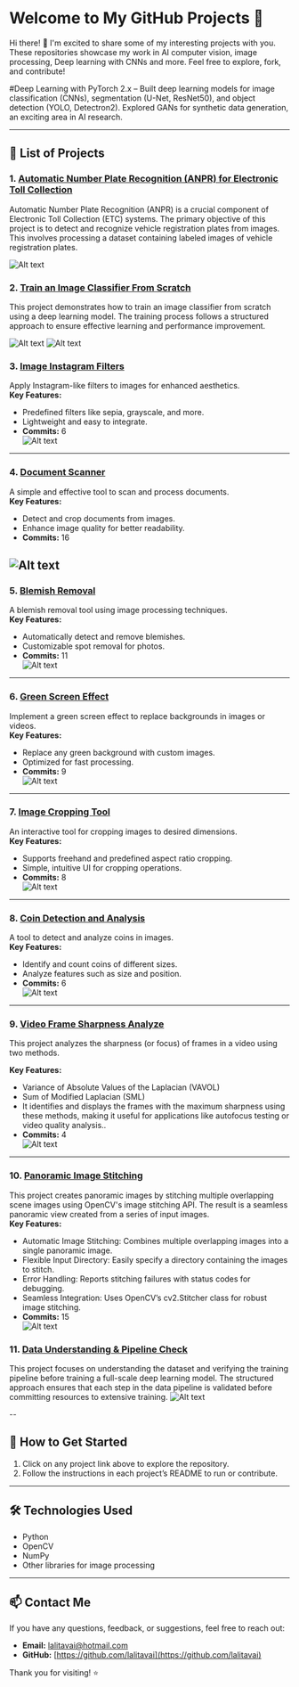 # Welcome to My GitHub Projects 🌟

Hi there! 👋 I'm excited to share some of my interesting projects with you. 
These repositories showcase my work in AI computer vision, image processing, Deep learning with CNNs and more. Feel free to explore, fork, and contribute!

#Deep Learning with PyTorch 2.x – Built deep learning models for image classification (CNNs), segmentation (U-Net, ResNet50), and object detection (YOLO, Detectron2). Explored GANs for synthetic data generation, an exciting area in AI research. 

---

## 📂 List of Projects


### 1. [Automatic Number Plate Recognition (ANPR) for Electronic Toll Collection](https://github.com/lalitavai/AutomaticNumberPlateRecognition) 

Automatic Number Plate Recognition (ANPR) is a crucial component of Electronic Toll Collection (ETC) systems. The primary objective of this project is to detect and recognize vehicle registration plates from images. This involves processing a dataset containing labeled images of vehicle registration plates.

![Alt text](NPL-detection.png)

### 2. [Train an Image Classifier From Scratch](https://github.com/lalitavai/ImageClassifierFromScratch) 

This project demonstrates how to train an image classifier from scratch using a deep learning model. The training process follows a structured approach to ensure effective learning and performance improvement.

![Alt text](training-scratch.png)
![Alt text](training-model-cratch.png)

### 3. [Image Instagram Filters](https://github.com/lalitavai/imageInstgramFilters)  
Apply Instagram-like filters to images for enhanced aesthetics.  
**Key Features:**  
- Predefined filters like sepia, grayscale, and more.  
- Lightweight and easy to integrate.  
- **Commits:** 6  
![Alt text](instgram-filters.png)
---
### 4. [Document Scanner](https://github.com/lalitavai/documentScanner)  
A simple and effective tool to scan and process documents.  
**Key Features:**  
- Detect and crop documents from images.  
- Enhance image quality for better readability.  
- **Commits:** 16  

![Alt text](doucmenr-scanner-project.png)
---

### 5. [Blemish Removal](https://github.com/lalitavai/blemishRemoval)  
A blemish removal tool using image processing techniques.  
**Key Features:**  
- Automatically detect and remove blemishes.  
- Customizable spot removal for photos.  
- **Commits:** 11  
![Alt text](blemish-project.png)
---

### 6. [Green Screen Effect](https://github.com/lalitavai/greenScreenEffect)  
Implement a green screen effect to replace backgrounds in images or videos.  
**Key Features:**  
- Replace any green background with custom images.  
- Optimized for fast processing.  
- **Commits:** 9  
![Alt text](greenscreeneffect.png)
---

### 7. [Image Cropping Tool](https://github.com/lalitavai/imageCroppingTool)  
An interactive tool for cropping images to desired dimensions.  
**Key Features:**  
- Supports freehand and predefined aspect ratio cropping.  
- Simple, intuitive UI for cropping operations.  
- **Commits:** 8  
![Alt text](imageCropping.png)
---

### 8. [Coin Detection and Analysis](https://github.com/lalitavai/coinDetectionAnalysis)  
A tool to detect and analyze coins in images.  
**Key Features:**  
- Identify and count coins of different sizes.  
- Analyze features such as size and position.  
- **Commits:** 6  
![Alt text](coin-detections.png)
---
### 9. [Video Frame Sharpness Analyze](https://github.com/lalitavai/videoFrameSharpness)  
This project analyzes the sharpness (or focus) of frames in a video using two methods.

**Key Features:**  
- Variance of Absolute Values of the Laplacian (VAVOL)
- Sum of Modified Laplacian (SML)
- It identifies and displays the frames with the maximum sharpness using these methods, making it useful for applications like autofocus testing or video quality analysis..  
- **Commits:** 4  
![Alt text](autofocus-video-lapacian.png)
---
### 10. [Panoramic Image Stitching](https://github.com/lalitavai/panoramaImageStitching)  
This project creates panoramic images by stitching multiple overlapping scene images using OpenCV's image stitching API. The result is a seamless panoramic view created from a series of input images.  
**Key Features:**  
- Automatic Image Stitching: Combines multiple overlapping images into a single panoramic image.
- Flexible Input Directory: Easily specify a directory containing the images to stitch.
- Error Handling: Reports stitching failures with status codes for debugging.
- Seamless Integration: Uses OpenCV’s cv2.Stitcher class for robust image stitching.  
- **Commits:** 15  
![Alt text](stiched-image.png)

### 11. [Data Understanding & Pipeline Check](https://github.com/lalitavai/DataunderstandingAndPiplelineCheck) 

This project focuses on understanding the dataset and verifying the training pipeline before training a full-scale deep learning model. The structured approach ensures that each step in the data pipeline is validated before committing resources to extensive training.
![Alt text](data-understanding-classifications.png)

--
## 🚀 How to Get Started
1. Click on any project link above to explore the repository.
2. Follow the instructions in each project’s README to run or contribute.

---

## 🛠️ Technologies Used
- Python
- OpenCV
- NumPy
- Other libraries for image processing

---

## 📫 Contact Me
If you have any questions, feedback, or suggestions, feel free to reach out:
- **Email:** [lalitavai@hotmail.com](mailto:lalitavai@hotmail.com)
- **GitHub:** [https://github.com/lalitavai](https://github.com/lalitavai)

Thank you for visiting! ⭐
